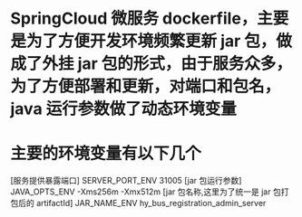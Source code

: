 # SpringCloud 微服务 dockerfile，主要是为了方便开发环境频繁更新 jar 包，做成了外挂 jar 包的形式，由于服务众多，为了方便部署和更新，对端口和包名，java 运行参数做了动态环境变量

# 主要的环境变量有以下几个

[服务提供暴露端口] SERVER_PORT_ENV 31005
[jar 包运行参数] JAVA_OPTS_ENV -Xms256m -Xmx512m
[jar 包名称,这里为了统一是 jar 包打包后的 artifactId] JAR_NAME_ENV hy_bus_registration_admin_server

